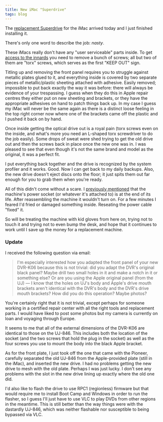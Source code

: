 ```yaml
---
title: New iMac "Superdrive"
tags: blog
---
```


The [replacement Superdrive](http://www.wincent.com/a/about/wincent/weblog/archives/2007/08/imac_reliabilit.php) for the iMac arrived today and I just finished installing it.

There's only one word to describe the job: *nasty*.

These iMacs really don't have any "user serviceable" parts inside. To get [access to the innards](http://home.comcast.net/~woojo/DFFA53A0-F23D-4541-9015-481FD3B6532E/iMac_Disassembly.html) you need to remove a bunch of screws; all but two of them are "torx" screws, which serves as the first "KEEP OUT" sign.

Titling up and removing the front panel requires you to struggle against metallic plates glued to it, and everything inside is covered by two separate pieces of metallic/plastic sheeting attached with adhesive. Easily removed; impossible to put back exactly the way it was before: there will always be evidence of your trespassing. I guess when they do this in Apple repair centres they either put on new sheeting and brackets, or they have the appropriate adhesives on hand to patch things back up. In my case I guess my iMac will never be the same again as there is a distinct loose feeling in the top right corner now where one of the brackets came off the plastic and I pushed it back on by hand.

Once inside getting the optical drive out is a royal pain (torx screws even on the inside, and what's more you need an L-shaped torx screwdriver to do the job easily). Some drops of sweat were shed trying to get the old drive out and then the screws back in place once the new one was in. I was pleased to see that even though it's not the same brand and model as the original, it was a perfect fit.

I put everything back together and the drive is recognized by the system profiler and it works. Good. Now I can get back to my daily backups. Also, the new drive doesn't eject discs onto the floor; it just spits them out far enough for you to grab them when you're ready.

All of this didn't come without a scare. I [previously mentioned](http://www.wincent.com/a/about/wincent/weblog/archives/2007/07/involuntary_reb_12.php) that the machine's power socket (or whatever it's attached to) is at the end of its life. After reassembling the machine it wouldn't turn on. For a few minutes I feared I'd fried or damaged something inside. Reseating the power cable "fixed" it.

So will be treating the machine with kid gloves from here on, trying not to touch it and trying not to even bump the desk, and hope that it continues to work until I save up the money for a replacement machine.





### Update

I received the following question via email:

> I'm especially interested how you adapted the front panel of your new DVR-K06 because this is not trivial: did you adapt the DVR's original black panel? Maybe drill two small holes in it and make a notch in it or something else? Or are you using the Apple original panel (from the UJ) — I know that the holes on UJ's body and Apple's drive mouth brackets aren't identical with the DVR's body and the DVR's drive mouth brackets? How did you do this operation? Maybe photos?

You're certainly right that it is not trivial, except perhaps for someone working in a certified repair center with all the right tools and replacement parts. I would have liked to post some photos but my camera is currently on loan and voyaging through Europe.

It seems to me that all of the external dimensions of the DVR-K06 are identical to those on the UJ-846. This includes both the location of the socket (and the two screws that hold the plug in the socket) as well as the four screws you use to mount the body into the black Apple bracket.

As for the front plate, I just took off the one that came with the Pioneer, carefully separated the old UJ-846 from the Apple-provided plate (still in the iMac), and inserted the new drive. I had no problems getting the new drive to mesh with the old plate. Perhaps I was just lucky. I don't see any problems with the slot in the new drive lining up exactly where the old one did.

I'd also like to flash the drive to use RPC1 (regionless) firmware but that would require me to install Boot Camp and Windows in order to run the flasher, so I guess I'll just have to use VLC to play DVDs from other regions in the meantime. This is still better than the way things were with the dastardly UJ-846, which was neither flashable nor susceptible to being bypassed via VLC.
